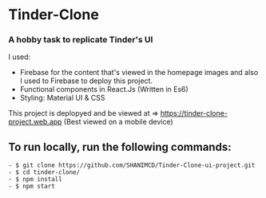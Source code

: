 # Tinder-Clone
### A hobby task to replicate Tinder's UI


I used: 
- Firebase for the content that's viewed in the homepage images and also I used to Firebase to deploy this project.  
- Functional components in React.Js (Written in Es6)
- Styling: Material UI & CSS


This project is deplopyed and be viewed at => https://tinder-clone-project.web.app (Best viewed on a mobile device)

## To run locally, run the following commands: 
```
- $ git clone https://github.com/SHANIMCD/Tinder-Clone-ui-project.git
- $ cd tinder-clone/
- $ npm install
- $ npm start
```
